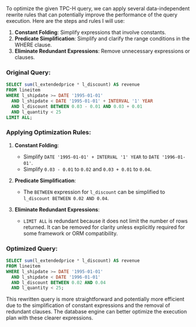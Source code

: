 To optimize the given TPC-H query, we can apply several data-independent rewrite rules that can potentially improve the performance of the query execution. Here are the steps and rules I will use:

1. **Constant Folding**: Simplify expressions that involve constants.
2. **Predicate Simplification**: Simplify and clarify the range conditions in the WHERE clause.
3. **Eliminate Redundant Expressions**: Remove unnecessary expressions or clauses.

### Original Query:
```sql
SELECT sum(l_extendedprice * l_discount) AS revenue
FROM lineitem
WHERE l_shipdate >= DATE '1995-01-01'
  AND l_shipdate < DATE '1995-01-01' + INTERVAL '1' YEAR
  AND l_discount BETWEEN 0.03 - 0.01 AND 0.03 + 0.01
  AND l_quantity < 25
LIMIT ALL;
```

### Applying Optimization Rules:

1. **Constant Folding**:
   - Simplify `DATE '1995-01-01' + INTERVAL '1' YEAR` to `DATE '1996-01-01'`.
   - Simplify `0.03 - 0.01` to `0.02` and `0.03 + 0.01` to `0.04`.

2. **Predicate Simplification**:
   - The `BETWEEN` expression for `l_discount` can be simplified to `l_discount BETWEEN 0.02 AND 0.04`.

3. **Eliminate Redundant Expressions**:
   - `LIMIT ALL` is redundant because it does not limit the number of rows returned. It can be removed for clarity unless explicitly required for some framework or ORM compatibility.

### Optimized Query:
```sql
SELECT sum(l_extendedprice * l_discount) AS revenue
FROM lineitem
WHERE l_shipdate >= DATE '1995-01-01'
  AND l_shipdate < DATE '1996-01-01'
  AND l_discount BETWEEN 0.02 AND 0.04
  AND l_quantity < 25;
```

This rewritten query is more straightforward and potentially more efficient due to the simplification of constant expressions and the removal of redundant clauses. The database engine can better optimize the execution plan with these clearer expressions.